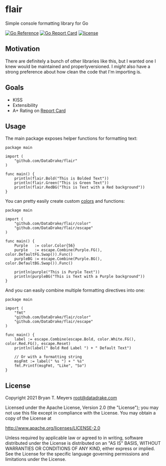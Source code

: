 # flair
Simple console formatting library for Go

[![Go Reference](https://pkg.go.dev/badge/github.com/DataDrake/flair.svg)](https://pkg.go.dev/github.com/DataDrake/flair) [![Go Report Card](https://goreportcard.com/badge/github.com/DataDrake/flair)](https://goreportcard.com/report/github.com/DataDrake/flair) [![license](https://img.shields.io/github/license/DataDrake/flair.svg)]() 

## Motivation

There are definitely a bunch of other libraries like this, but I wanted one I knew would be maintained and properlyversioned. I *might* also have a strong preference about how clean the code that I'm importing is.

## Goals

 * KISS
 * Extensibility
 * A+ Rating on [Report Card](https://goreportcard.com/report/github.com/DataDrake/flair)
 
## Usage

The main package exposes helper functions for formatting text:

```
package main

import (
    "github.com/DataDrake/flair"
)

func main() {
    println(flair.Bold("This is Bolded Text"))
    println(flair.Green("This is Green Text"))
    println(flair.RedBG("This is Text with a Red background"))
}
```

You can pretty easily create custom [colors](https://misc.flogisoft.com/bash/tip_colors_and_formatting) and functions:

```
package main

import (
    "github.com/DataDrake/flair/color"
    "github.com/DataDrake/flair/escape"
)

func main() {
    Purple   := color.Color{56}
    purple   := escape.Combine(Purple.FG(), color.DefaultFG.Swap()).Func()
    purpleBG := escape.Combine(Purple.BG(), color.DefaultBG.Swap()).Func()

    println(purple("This is Purple Text"))
    println(purpleBG("This is Text with a Purple background"))
}
```

And you can easily combine multiple formatting directives into one:

```
package main

import (
    "fmt"
    "github.com/DataDrake/flair/color"
    "github.com/DataDrake/flair/escape"
)

func main() {
    label := escape.Combine(escape.Bold, color.White.FG(), color.Red.FG(), escape.Reset)
    println(label(" Bold Red Label ") + " Default Text")

    // Or with a formatting string
    msgFmt := label(" %s ") + " %s"
    fmt.Printf(msgFmt, "Like", "So")
}
```


## License
 
Copyright 2021 Bryan T. Meyers <root@datadrake.com>
 
Licensed under the Apache License, Version 2.0 (the "License");
you may not use this file except in compliance with the License.
You may obtain a copy of the License at
 
http://www.apache.org/licenses/LICENSE-2.0
 
Unless required by applicable law or agreed to in writing, software
distributed under the License is distributed on an "AS IS" BASIS,
WITHOUT WARRANTIES OR CONDITIONS OF ANY KIND, either express or implied.
See the License for the specific language governing permissions and
limitations under the License.
